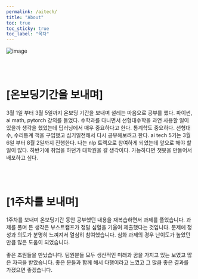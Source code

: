 ```yaml
---
permalink: /aitech/
title: "About"
toc: true
toc_sticky: true
toc_label: "목차"
---
```


![image](../../../image/aitech.png)



<br>
<br>

# [온보딩기간을 보내며]
3월 1일 부터 3월 5일까지 온보딩 기간을 보내며 설레는 마음으로 공부를 했다. 파이썬, ai math, pytorch 강의를 들었다. 수학과를 다니면서 선형대수학을 과연 사용할 일이 있을까 생각을 했었는데 딥러닝에서 매우 중요하다고 한다. 통계학도 중요하다. 선형대수, 수리통계 책을 구입했고 심기일전해서 다시 공부해보려고 한다.  ai tech 5기는 3월 6일 부터 8월 2일까지 진행한다. 나는 nlp 트랙으로 참여하게 되었는데 앞으로 해야 할 일이 많다. 하반기에 취업을 하던가 대학원을 갈 생각이다. 가능하다면 챗봇을 만들어서 배포하고 싶다. 

<br>
<br>

# [1주차를 보내며]
1주차를 보내며 온보딩기간 동안 공부했던 내용을 재복습하면서 과제를 풀었습니다. 과제를 풀며 든 생각은 부스트캠프가 정말 심혈을 기울여 제출했다는 것입니다. 문제에 정성과 의도가 분명히 느껴져서 열심히 참여했습니다. 심화 과제의 경우 난이도가 높았던 만큼 많은 도움이 되었습니다.

좋은 조원들을 만났습니다. 팀원분들 모두 생산적인 미래과 꿈을 가지고 있는 보였고 많은 자극을 받았습니다. 좋은 분들과 함께 해서 다행이라고 느꼈고 그 많큼 좋은 결과를 가졌으면 좋겠습니다.